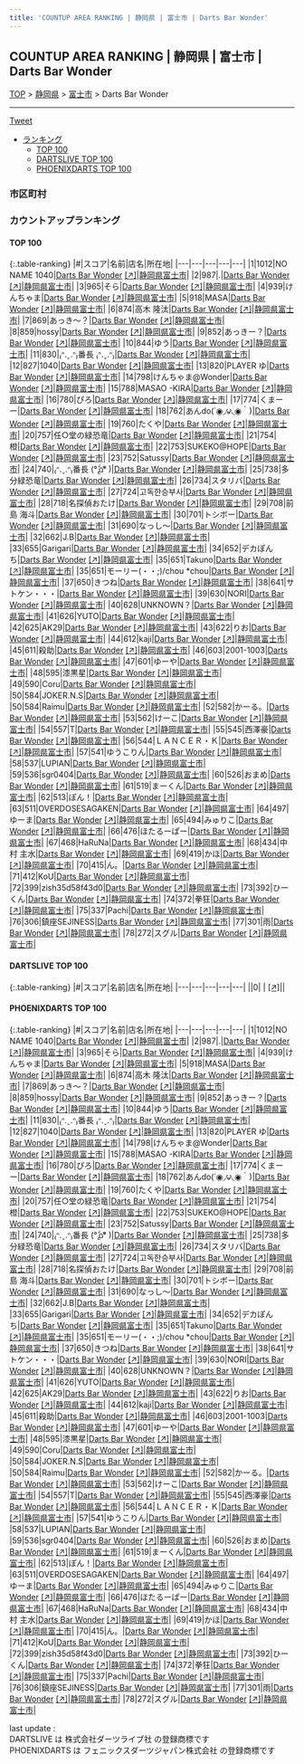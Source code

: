 ```yaml
---
title: 'COUNTUP AREA RANKING | 静岡県 | 富士市 | Darts Bar Wonder'
---
```

## COUNTUP AREA RANKING | 静岡県 | 富士市 | Darts Bar Wonder

[TOP](/darts/rank/) > [静岡県](/darts/rank/静岡県/) > [富士市](/darts/rank/静岡県/富士市/) > Darts Bar Wonder

___

<a href="https://twitter.com/share?ref_src=twsrc%5Etfw" data-text="COUNTUP AREA RANKING | 静岡県富士市Darts Bar Wonder" class="twitter-share-button" data-hashtags="DARTSLIVE,PHOENIXDARTS,darts,ダーツ" data-show-count="false">Tweet</a>

* [ランキング](#カウントアップランキング)
    * [TOP 100](#top-100)
    * [DARTSLIVE TOP 100](#dartslive-top-100)
    * [PHOENIXDARTS TOP 100](#phoenixdarts-top-100)

### 市区町村

<ul>

</ul>

### カウントアップランキング

#### TOP 100



{:.table-ranking}
|#|スコア|名前|店名|所在地|
|---|---|---|---|---|
|1|1012|<span class="rank-name-pd">NO NAME 1040</span>|<a href="/darts/rank/shops/43869.html">Darts Bar Wonder</a> <a href="https://vs.phoenixdarts.com/jp/shop/shopDetailInfo/s_43869?s_seq=43869">[↗]</a>|<a href="/darts/rank/静岡県/富士市">静岡県富士市</a>|
|2|987|<span class="rank-name-pd">.</span>|<a href="/darts/rank/shops/43869.html">Darts Bar Wonder</a> <a href="https://vs.phoenixdarts.com/jp/shop/shopDetailInfo/s_43869?s_seq=43869">[↗]</a>|<a href="/darts/rank/静岡県/富士市">静岡県富士市</a>|
|3|965|<span class="rank-name-pd">そら</span>|<a href="/darts/rank/shops/43869.html">Darts Bar Wonder</a> <a href="https://vs.phoenixdarts.com/jp/shop/shopDetailInfo/s_43869?s_seq=43869">[↗]</a>|<a href="/darts/rank/静岡県/富士市">静岡県富士市</a>|
|4|939|<span class="rank-name-pd">けんちゃま</span>|<a href="/darts/rank/shops/43869.html">Darts Bar Wonder</a> <a href="https://vs.phoenixdarts.com/jp/shop/shopDetailInfo/s_43869?s_seq=43869">[↗]</a>|<a href="/darts/rank/静岡県/富士市">静岡県富士市</a>|
|5|918|<span class="rank-name-pd">MASA</span>|<a href="/darts/rank/shops/43869.html">Darts Bar Wonder</a> <a href="https://vs.phoenixdarts.com/jp/shop/shopDetailInfo/s_43869?s_seq=43869">[↗]</a>|<a href="/darts/rank/静岡県/富士市">静岡県富士市</a>|
|6|874|<span class="rank-name-pd">高木 隆汰</span>|<a href="/darts/rank/shops/43869.html">Darts Bar Wonder</a> <a href="https://vs.phoenixdarts.com/jp/shop/shopDetailInfo/s_43869?s_seq=43869">[↗]</a>|<a href="/darts/rank/静岡県/富士市">静岡県富士市</a>|
|7|869|<span class="rank-name-pd">あっき〜？</span>|<a href="/darts/rank/shops/43869.html">Darts Bar Wonder</a> <a href="https://vs.phoenixdarts.com/jp/shop/shopDetailInfo/s_43869?s_seq=43869">[↗]</a>|<a href="/darts/rank/静岡県/富士市">静岡県富士市</a>|
|8|859|<span class="rank-name-pd">hossy</span>|<a href="/darts/rank/shops/43869.html">Darts Bar Wonder</a> <a href="https://vs.phoenixdarts.com/jp/shop/shopDetailInfo/s_43869?s_seq=43869">[↗]</a>|<a href="/darts/rank/静岡県/富士市">静岡県富士市</a>|
|9|852|<span class="rank-name-pd">あっきー？</span>|<a href="/darts/rank/shops/43869.html">Darts Bar Wonder</a> <a href="https://vs.phoenixdarts.com/jp/shop/shopDetailInfo/s_43869?s_seq=43869">[↗]</a>|<a href="/darts/rank/静岡県/富士市">静岡県富士市</a>|
|10|844|<span class="rank-name-pd">ゆう</span>|<a href="/darts/rank/shops/43869.html">Darts Bar Wonder</a> <a href="https://vs.phoenixdarts.com/jp/shop/shopDetailInfo/s_43869?s_seq=43869">[↗]</a>|<a href="/darts/rank/静岡県/富士市">静岡県富士市</a>|
|11|830|<span class="rank-name-pd">₍ᐢ.ˬ.ᐢ₎番長 ₍ᐢ.ˬ.ᐢ₎</span>|<a href="/darts/rank/shops/43869.html">Darts Bar Wonder</a> <a href="https://vs.phoenixdarts.com/jp/shop/shopDetailInfo/s_43869?s_seq=43869">[↗]</a>|<a href="/darts/rank/静岡県/富士市">静岡県富士市</a>|
|12|827|<span class="rank-name-pd">1040</span>|<a href="/darts/rank/shops/43869.html">Darts Bar Wonder</a> <a href="https://vs.phoenixdarts.com/jp/shop/shopDetailInfo/s_43869?s_seq=43869">[↗]</a>|<a href="/darts/rank/静岡県/富士市">静岡県富士市</a>|
|13|820|<span class="rank-name-pd">PLAYER ゆ</span>|<a href="/darts/rank/shops/43869.html">Darts Bar Wonder</a> <a href="https://vs.phoenixdarts.com/jp/shop/shopDetailInfo/s_43869?s_seq=43869">[↗]</a>|<a href="/darts/rank/静岡県/富士市">静岡県富士市</a>|
|14|798|<span class="rank-name-pd">けんちゃま@Wonder</span>|<a href="/darts/rank/shops/43869.html">Darts Bar Wonder</a> <a href="https://vs.phoenixdarts.com/jp/shop/shopDetailInfo/s_43869?s_seq=43869">[↗]</a>|<a href="/darts/rank/静岡県/富士市">静岡県富士市</a>|
|15|788|<span class="rank-name-pd">MASAO -KIRA</span>|<a href="/darts/rank/shops/43869.html">Darts Bar Wonder</a> <a href="https://vs.phoenixdarts.com/jp/shop/shopDetailInfo/s_43869?s_seq=43869">[↗]</a>|<a href="/darts/rank/静岡県/富士市">静岡県富士市</a>|
|16|780|<span class="rank-name-pd">ぴろ</span>|<a href="/darts/rank/shops/43869.html">Darts Bar Wonder</a> <a href="https://vs.phoenixdarts.com/jp/shop/shopDetailInfo/s_43869?s_seq=43869">[↗]</a>|<a href="/darts/rank/静岡県/富士市">静岡県富士市</a>|
|17|774|<span class="rank-name-pd">くまーー</span>|<a href="/darts/rank/shops/43869.html">Darts Bar Wonder</a> <a href="https://vs.phoenixdarts.com/jp/shop/shopDetailInfo/s_43869?s_seq=43869">[↗]</a>|<a href="/darts/rank/静岡県/富士市">静岡県富士市</a>|
|18|762|<span class="rank-name-pd">あんdo(΄◉◞౪◟◉｀)</span>|<a href="/darts/rank/shops/43869.html">Darts Bar Wonder</a> <a href="https://vs.phoenixdarts.com/jp/shop/shopDetailInfo/s_43869?s_seq=43869">[↗]</a>|<a href="/darts/rank/静岡県/富士市">静岡県富士市</a>|
|19|760|<span class="rank-name-pd">たくや</span>|<a href="/darts/rank/shops/43869.html">Darts Bar Wonder</a> <a href="https://vs.phoenixdarts.com/jp/shop/shopDetailInfo/s_43869?s_seq=43869">[↗]</a>|<a href="/darts/rank/静岡県/富士市">静岡県富士市</a>|
|20|757|<span class="rank-name-pd">任○堂の緑恐竜</span>|<a href="/darts/rank/shops/43869.html">Darts Bar Wonder</a> <a href="https://vs.phoenixdarts.com/jp/shop/shopDetailInfo/s_43869?s_seq=43869">[↗]</a>|<a href="/darts/rank/静岡県/富士市">静岡県富士市</a>|
|21|754|<span class="rank-name-pd">橙</span>|<a href="/darts/rank/shops/43869.html">Darts Bar Wonder</a> <a href="https://vs.phoenixdarts.com/jp/shop/shopDetailInfo/s_43869?s_seq=43869">[↗]</a>|<a href="/darts/rank/静岡県/富士市">静岡県富士市</a>|
|22|753|<span class="rank-name-pd">SUKEKO@HOPE</span>|<a href="/darts/rank/shops/43869.html">Darts Bar Wonder</a> <a href="https://vs.phoenixdarts.com/jp/shop/shopDetailInfo/s_43869?s_seq=43869">[↗]</a>|<a href="/darts/rank/静岡県/富士市">静岡県富士市</a>|
|23|752|<span class="rank-name-pd">Satussy</span>|<a href="/darts/rank/shops/43869.html">Darts Bar Wonder</a> <a href="https://vs.phoenixdarts.com/jp/shop/shopDetailInfo/s_43869?s_seq=43869">[↗]</a>|<a href="/darts/rank/静岡県/富士市">静岡県富士市</a>|
|24|740|<span class="rank-name-pd">₍ᐢ.ˬ.ᐢ₎番長 (°᷄൧°᷅  )</span>|<a href="/darts/rank/shops/43869.html">Darts Bar Wonder</a> <a href="https://vs.phoenixdarts.com/jp/shop/shopDetailInfo/s_43869?s_seq=43869">[↗]</a>|<a href="/darts/rank/静岡県/富士市">静岡県富士市</a>|
|25|738|<span class="rank-name-pd">多分緑恐竜</span>|<a href="/darts/rank/shops/43869.html">Darts Bar Wonder</a> <a href="https://vs.phoenixdarts.com/jp/shop/shopDetailInfo/s_43869?s_seq=43869">[↗]</a>|<a href="/darts/rank/静岡県/富士市">静岡県富士市</a>|
|26|734|<span class="rank-name-pd">スタリバ</span>|<a href="/darts/rank/shops/43869.html">Darts Bar Wonder</a> <a href="https://vs.phoenixdarts.com/jp/shop/shopDetailInfo/s_43869?s_seq=43869">[↗]</a>|<a href="/darts/rank/静岡県/富士市">静岡県富士市</a>|
|27|724|<span class="rank-name-pd">고독한승부사</span>|<a href="/darts/rank/shops/43869.html">Darts Bar Wonder</a> <a href="https://vs.phoenixdarts.com/jp/shop/shopDetailInfo/s_43869?s_seq=43869">[↗]</a>|<a href="/darts/rank/静岡県/富士市">静岡県富士市</a>|
|28|718|<span class="rank-name-pd">名探偵おたけ</span>|<a href="/darts/rank/shops/43869.html">Darts Bar Wonder</a> <a href="https://vs.phoenixdarts.com/jp/shop/shopDetailInfo/s_43869?s_seq=43869">[↗]</a>|<a href="/darts/rank/静岡県/富士市">静岡県富士市</a>|
|29|708|<span class="rank-name-pd"><span class="pro-icon-pd"></span>前島 海斗</span>|<a href="/darts/rank/shops/43869.html">Darts Bar Wonder</a> <a href="https://vs.phoenixdarts.com/jp/shop/shopDetailInfo/s_43869?s_seq=43869">[↗]</a>|<a href="/darts/rank/静岡県/富士市">静岡県富士市</a>|
|30|701|<span class="rank-name-pd">トシボー</span>|<a href="/darts/rank/shops/43869.html">Darts Bar Wonder</a> <a href="https://vs.phoenixdarts.com/jp/shop/shopDetailInfo/s_43869?s_seq=43869">[↗]</a>|<a href="/darts/rank/静岡県/富士市">静岡県富士市</a>|
|31|690|<span class="rank-name-pd">なっし～</span>|<a href="/darts/rank/shops/43869.html">Darts Bar Wonder</a> <a href="https://vs.phoenixdarts.com/jp/shop/shopDetailInfo/s_43869?s_seq=43869">[↗]</a>|<a href="/darts/rank/静岡県/富士市">静岡県富士市</a>|
|32|662|<span class="rank-name-pd">J.B</span>|<a href="/darts/rank/shops/43869.html">Darts Bar Wonder</a> <a href="https://vs.phoenixdarts.com/jp/shop/shopDetailInfo/s_43869?s_seq=43869">[↗]</a>|<a href="/darts/rank/静岡県/富士市">静岡県富士市</a>|
|33|655|<span class="rank-name-pd">Garigari</span>|<a href="/darts/rank/shops/43869.html">Darts Bar Wonder</a> <a href="https://vs.phoenixdarts.com/jp/shop/shopDetailInfo/s_43869?s_seq=43869">[↗]</a>|<a href="/darts/rank/静岡県/富士市">静岡県富士市</a>|
|34|652|<span class="rank-name-pd">デカぽんち</span>|<a href="/darts/rank/shops/43869.html">Darts Bar Wonder</a> <a href="https://vs.phoenixdarts.com/jp/shop/shopDetailInfo/s_43869?s_seq=43869">[↗]</a>|<a href="/darts/rank/静岡県/富士市">静岡県富士市</a>|
|35|651|<span class="rank-name-pd">Takuno</span>|<a href="/darts/rank/shops/43869.html">Darts Bar Wonder</a> <a href="https://vs.phoenixdarts.com/jp/shop/shopDetailInfo/s_43869?s_seq=43869">[↗]</a>|<a href="/darts/rank/静岡県/富士市">静岡県富士市</a>|
|35|651|<span class="rank-name-pd">モーリー(・・;)/chou *chou</span>|<a href="/darts/rank/shops/43869.html">Darts Bar Wonder</a> <a href="https://vs.phoenixdarts.com/jp/shop/shopDetailInfo/s_43869?s_seq=43869">[↗]</a>|<a href="/darts/rank/静岡県/富士市">静岡県富士市</a>|
|37|650|<span class="rank-name-pd">きつね</span>|<a href="/darts/rank/shops/43869.html">Darts Bar Wonder</a> <a href="https://vs.phoenixdarts.com/jp/shop/shopDetailInfo/s_43869?s_seq=43869">[↗]</a>|<a href="/darts/rank/静岡県/富士市">静岡県富士市</a>|
|38|641|<span class="rank-name-pd">サトケン・・・</span>|<a href="/darts/rank/shops/43869.html">Darts Bar Wonder</a> <a href="https://vs.phoenixdarts.com/jp/shop/shopDetailInfo/s_43869?s_seq=43869">[↗]</a>|<a href="/darts/rank/静岡県/富士市">静岡県富士市</a>|
|39|630|<span class="rank-name-pd">NORI</span>|<a href="/darts/rank/shops/43869.html">Darts Bar Wonder</a> <a href="https://vs.phoenixdarts.com/jp/shop/shopDetailInfo/s_43869?s_seq=43869">[↗]</a>|<a href="/darts/rank/静岡県/富士市">静岡県富士市</a>|
|40|628|<span class="rank-name-pd">UNKNOWN？</span>|<a href="/darts/rank/shops/43869.html">Darts Bar Wonder</a> <a href="https://vs.phoenixdarts.com/jp/shop/shopDetailInfo/s_43869?s_seq=43869">[↗]</a>|<a href="/darts/rank/静岡県/富士市">静岡県富士市</a>|
|41|626|<span class="rank-name-pd">YUTO</span>|<a href="/darts/rank/shops/43869.html">Darts Bar Wonder</a> <a href="https://vs.phoenixdarts.com/jp/shop/shopDetailInfo/s_43869?s_seq=43869">[↗]</a>|<a href="/darts/rank/静岡県/富士市">静岡県富士市</a>|
|42|625|<span class="rank-name-pd">AK29</span>|<a href="/darts/rank/shops/43869.html">Darts Bar Wonder</a> <a href="https://vs.phoenixdarts.com/jp/shop/shopDetailInfo/s_43869?s_seq=43869">[↗]</a>|<a href="/darts/rank/静岡県/富士市">静岡県富士市</a>|
|43|622|<span class="rank-name-pd">りお</span>|<a href="/darts/rank/shops/43869.html">Darts Bar Wonder</a> <a href="https://vs.phoenixdarts.com/jp/shop/shopDetailInfo/s_43869?s_seq=43869">[↗]</a>|<a href="/darts/rank/静岡県/富士市">静岡県富士市</a>|
|44|612|<span class="rank-name-pd">kaji</span>|<a href="/darts/rank/shops/43869.html">Darts Bar Wonder</a> <a href="https://vs.phoenixdarts.com/jp/shop/shopDetailInfo/s_43869?s_seq=43869">[↗]</a>|<a href="/darts/rank/静岡県/富士市">静岡県富士市</a>|
|45|611|<span class="rank-name-pd">殺助</span>|<a href="/darts/rank/shops/43869.html">Darts Bar Wonder</a> <a href="https://vs.phoenixdarts.com/jp/shop/shopDetailInfo/s_43869?s_seq=43869">[↗]</a>|<a href="/darts/rank/静岡県/富士市">静岡県富士市</a>|
|46|603|<span class="rank-name-pd">2001-1003</span>|<a href="/darts/rank/shops/43869.html">Darts Bar Wonder</a> <a href="https://vs.phoenixdarts.com/jp/shop/shopDetailInfo/s_43869?s_seq=43869">[↗]</a>|<a href="/darts/rank/静岡県/富士市">静岡県富士市</a>|
|47|601|<span class="rank-name-pd">ゆーや</span>|<a href="/darts/rank/shops/43869.html">Darts Bar Wonder</a> <a href="https://vs.phoenixdarts.com/jp/shop/shopDetailInfo/s_43869?s_seq=43869">[↗]</a>|<a href="/darts/rank/静岡県/富士市">静岡県富士市</a>|
|48|595|<span class="rank-name-pd">漆黒星</span>|<a href="/darts/rank/shops/43869.html">Darts Bar Wonder</a> <a href="https://vs.phoenixdarts.com/jp/shop/shopDetailInfo/s_43869?s_seq=43869">[↗]</a>|<a href="/darts/rank/静岡県/富士市">静岡県富士市</a>|
|49|590|<span class="rank-name-pd">Coru</span>|<a href="/darts/rank/shops/43869.html">Darts Bar Wonder</a> <a href="https://vs.phoenixdarts.com/jp/shop/shopDetailInfo/s_43869?s_seq=43869">[↗]</a>|<a href="/darts/rank/静岡県/富士市">静岡県富士市</a>|
|50|584|<span class="rank-name-pd">JOKER.N.S</span>|<a href="/darts/rank/shops/43869.html">Darts Bar Wonder</a> <a href="https://vs.phoenixdarts.com/jp/shop/shopDetailInfo/s_43869?s_seq=43869">[↗]</a>|<a href="/darts/rank/静岡県/富士市">静岡県富士市</a>|
|50|584|<span class="rank-name-pd">Raimu</span>|<a href="/darts/rank/shops/43869.html">Darts Bar Wonder</a> <a href="https://vs.phoenixdarts.com/jp/shop/shopDetailInfo/s_43869?s_seq=43869">[↗]</a>|<a href="/darts/rank/静岡県/富士市">静岡県富士市</a>|
|52|582|<span class="rank-name-pd">かーる。</span>|<a href="/darts/rank/shops/43869.html">Darts Bar Wonder</a> <a href="https://vs.phoenixdarts.com/jp/shop/shopDetailInfo/s_43869?s_seq=43869">[↗]</a>|<a href="/darts/rank/静岡県/富士市">静岡県富士市</a>|
|53|562|<span class="rank-name-pd">けーこ</span>|<a href="/darts/rank/shops/43869.html">Darts Bar Wonder</a> <a href="https://vs.phoenixdarts.com/jp/shop/shopDetailInfo/s_43869?s_seq=43869">[↗]</a>|<a href="/darts/rank/静岡県/富士市">静岡県富士市</a>|
|54|557|<span class="rank-name-pd">T</span>|<a href="/darts/rank/shops/43869.html">Darts Bar Wonder</a> <a href="https://vs.phoenixdarts.com/jp/shop/shopDetailInfo/s_43869?s_seq=43869">[↗]</a>|<a href="/darts/rank/静岡県/富士市">静岡県富士市</a>|
|55|545|<span class="rank-name-pd">西澤豪</span>|<a href="/darts/rank/shops/43869.html">Darts Bar Wonder</a> <a href="https://vs.phoenixdarts.com/jp/shop/shopDetailInfo/s_43869?s_seq=43869">[↗]</a>|<a href="/darts/rank/静岡県/富士市">静岡県富士市</a>|
|56|544|<span class="rank-name-pd">ＬＡＮＣＥＲ・Ｋ</span>|<a href="/darts/rank/shops/43869.html">Darts Bar Wonder</a> <a href="https://vs.phoenixdarts.com/jp/shop/shopDetailInfo/s_43869?s_seq=43869">[↗]</a>|<a href="/darts/rank/静岡県/富士市">静岡県富士市</a>|
|57|541|<span class="rank-name-pd">ゆうこりん</span>|<a href="/darts/rank/shops/43869.html">Darts Bar Wonder</a> <a href="https://vs.phoenixdarts.com/jp/shop/shopDetailInfo/s_43869?s_seq=43869">[↗]</a>|<a href="/darts/rank/静岡県/富士市">静岡県富士市</a>|
|58|537|<span class="rank-name-pd">LUPIAN</span>|<a href="/darts/rank/shops/43869.html">Darts Bar Wonder</a> <a href="https://vs.phoenixdarts.com/jp/shop/shopDetailInfo/s_43869?s_seq=43869">[↗]</a>|<a href="/darts/rank/静岡県/富士市">静岡県富士市</a>|
|59|536|<span class="rank-name-pd">sgr0404</span>|<a href="/darts/rank/shops/43869.html">Darts Bar Wonder</a> <a href="https://vs.phoenixdarts.com/jp/shop/shopDetailInfo/s_43869?s_seq=43869">[↗]</a>|<a href="/darts/rank/静岡県/富士市">静岡県富士市</a>|
|60|526|<span class="rank-name-pd">おまめ</span>|<a href="/darts/rank/shops/43869.html">Darts Bar Wonder</a> <a href="https://vs.phoenixdarts.com/jp/shop/shopDetailInfo/s_43869?s_seq=43869">[↗]</a>|<a href="/darts/rank/静岡県/富士市">静岡県富士市</a>|
|61|519|<span class="rank-name-pd">まーくん</span>|<a href="/darts/rank/shops/43869.html">Darts Bar Wonder</a> <a href="https://vs.phoenixdarts.com/jp/shop/shopDetailInfo/s_43869?s_seq=43869">[↗]</a>|<a href="/darts/rank/静岡県/富士市">静岡県富士市</a>|
|62|513|<span class="rank-name-pd">ぽん！</span>|<a href="/darts/rank/shops/43869.html">Darts Bar Wonder</a> <a href="https://vs.phoenixdarts.com/jp/shop/shopDetailInfo/s_43869?s_seq=43869">[↗]</a>|<a href="/darts/rank/静岡県/富士市">静岡県富士市</a>|
|63|511|<span class="rank-name-pd">OVERDOSESAGAKEN</span>|<a href="/darts/rank/shops/43869.html">Darts Bar Wonder</a> <a href="https://vs.phoenixdarts.com/jp/shop/shopDetailInfo/s_43869?s_seq=43869">[↗]</a>|<a href="/darts/rank/静岡県/富士市">静岡県富士市</a>|
|64|497|<span class="rank-name-pd">ゆーま</span>|<a href="/darts/rank/shops/43869.html">Darts Bar Wonder</a> <a href="https://vs.phoenixdarts.com/jp/shop/shopDetailInfo/s_43869?s_seq=43869">[↗]</a>|<a href="/darts/rank/静岡県/富士市">静岡県富士市</a>|
|65|494|<span class="rank-name-pd">みゅりこ</span>|<a href="/darts/rank/shops/43869.html">Darts Bar Wonder</a> <a href="https://vs.phoenixdarts.com/jp/shop/shopDetailInfo/s_43869?s_seq=43869">[↗]</a>|<a href="/darts/rank/静岡県/富士市">静岡県富士市</a>|
|66|476|<span class="rank-name-pd">ほたるーぱー</span>|<a href="/darts/rank/shops/43869.html">Darts Bar Wonder</a> <a href="https://vs.phoenixdarts.com/jp/shop/shopDetailInfo/s_43869?s_seq=43869">[↗]</a>|<a href="/darts/rank/静岡県/富士市">静岡県富士市</a>|
|67|468|<span class="rank-name-pd">HaRuNa</span>|<a href="/darts/rank/shops/43869.html">Darts Bar Wonder</a> <a href="https://vs.phoenixdarts.com/jp/shop/shopDetailInfo/s_43869?s_seq=43869">[↗]</a>|<a href="/darts/rank/静岡県/富士市">静岡県富士市</a>|
|68|434|<span class="rank-name-pd">中村 主水</span>|<a href="/darts/rank/shops/43869.html">Darts Bar Wonder</a> <a href="https://vs.phoenixdarts.com/jp/shop/shopDetailInfo/s_43869?s_seq=43869">[↗]</a>|<a href="/darts/rank/静岡県/富士市">静岡県富士市</a>|
|69|419|<span class="rank-name-pd">かほ</span>|<a href="/darts/rank/shops/43869.html">Darts Bar Wonder</a> <a href="https://vs.phoenixdarts.com/jp/shop/shopDetailInfo/s_43869?s_seq=43869">[↗]</a>|<a href="/darts/rank/静岡県/富士市">静岡県富士市</a>|
|70|415|<span class="rank-name-pd">ん。</span>|<a href="/darts/rank/shops/43869.html">Darts Bar Wonder</a> <a href="https://vs.phoenixdarts.com/jp/shop/shopDetailInfo/s_43869?s_seq=43869">[↗]</a>|<a href="/darts/rank/静岡県/富士市">静岡県富士市</a>|
|71|412|<span class="rank-name-pd">KoU</span>|<a href="/darts/rank/shops/43869.html">Darts Bar Wonder</a> <a href="https://vs.phoenixdarts.com/jp/shop/shopDetailInfo/s_43869?s_seq=43869">[↗]</a>|<a href="/darts/rank/静岡県/富士市">静岡県富士市</a>|
|72|399|<span class="rank-name-pd">zish35d58f43d0</span>|<a href="/darts/rank/shops/43869.html">Darts Bar Wonder</a> <a href="https://vs.phoenixdarts.com/jp/shop/shopDetailInfo/s_43869?s_seq=43869">[↗]</a>|<a href="/darts/rank/静岡県/富士市">静岡県富士市</a>|
|73|392|<span class="rank-name-pd">ひーくん</span>|<a href="/darts/rank/shops/43869.html">Darts Bar Wonder</a> <a href="https://vs.phoenixdarts.com/jp/shop/shopDetailInfo/s_43869?s_seq=43869">[↗]</a>|<a href="/darts/rank/静岡県/富士市">静岡県富士市</a>|
|74|372|<span class="rank-name-pd">拳狂</span>|<a href="/darts/rank/shops/43869.html">Darts Bar Wonder</a> <a href="https://vs.phoenixdarts.com/jp/shop/shopDetailInfo/s_43869?s_seq=43869">[↗]</a>|<a href="/darts/rank/静岡県/富士市">静岡県富士市</a>|
|75|337|<span class="rank-name-pd">Pachi</span>|<a href="/darts/rank/shops/43869.html">Darts Bar Wonder</a> <a href="https://vs.phoenixdarts.com/jp/shop/shopDetailInfo/s_43869?s_seq=43869">[↗]</a>|<a href="/darts/rank/静岡県/富士市">静岡県富士市</a>|
|76|306|<span class="rank-name-pd">鎮座SEJINESS</span>|<a href="/darts/rank/shops/43869.html">Darts Bar Wonder</a> <a href="https://vs.phoenixdarts.com/jp/shop/shopDetailInfo/s_43869?s_seq=43869">[↗]</a>|<a href="/darts/rank/静岡県/富士市">静岡県富士市</a>|
|77|301|<span class="rank-name-pd">雨</span>|<a href="/darts/rank/shops/43869.html">Darts Bar Wonder</a> <a href="https://vs.phoenixdarts.com/jp/shop/shopDetailInfo/s_43869?s_seq=43869">[↗]</a>|<a href="/darts/rank/静岡県/富士市">静岡県富士市</a>|
|78|272|<span class="rank-name-pd">スグル</span>|<a href="/darts/rank/shops/43869.html">Darts Bar Wonder</a> <a href="https://vs.phoenixdarts.com/jp/shop/shopDetailInfo/s_43869?s_seq=43869">[↗]</a>|<a href="/darts/rank/静岡県/富士市">静岡県富士市</a>|


#### DARTSLIVE TOP 100



{:.table-ranking}
|#|スコア|名前|店名|所在地|
|---|---|---|---|---|
||0|<span class="rank-name-dl"> </span>|<a href="/darts/rank/shops/.html"></a> <a href="">[↗]</a>|<a href="/darts/rank//"></a>|


#### PHOENIXDARTS TOP 100



{:.table-ranking}
|#|スコア|名前|店名|所在地|
|---|---|---|---|---|
|1|1012|<span class="rank-name-pd">NO NAME 1040</span>|<a href="/darts/rank/shops/43869.html">Darts Bar Wonder</a> <a href="https://vs.phoenixdarts.com/jp/shop/shopDetailInfo/s_43869?s_seq=43869">[↗]</a>|<a href="/darts/rank/静岡県/富士市">静岡県富士市</a>|
|2|987|<span class="rank-name-pd">.</span>|<a href="/darts/rank/shops/43869.html">Darts Bar Wonder</a> <a href="https://vs.phoenixdarts.com/jp/shop/shopDetailInfo/s_43869?s_seq=43869">[↗]</a>|<a href="/darts/rank/静岡県/富士市">静岡県富士市</a>|
|3|965|<span class="rank-name-pd">そら</span>|<a href="/darts/rank/shops/43869.html">Darts Bar Wonder</a> <a href="https://vs.phoenixdarts.com/jp/shop/shopDetailInfo/s_43869?s_seq=43869">[↗]</a>|<a href="/darts/rank/静岡県/富士市">静岡県富士市</a>|
|4|939|<span class="rank-name-pd">けんちゃま</span>|<a href="/darts/rank/shops/43869.html">Darts Bar Wonder</a> <a href="https://vs.phoenixdarts.com/jp/shop/shopDetailInfo/s_43869?s_seq=43869">[↗]</a>|<a href="/darts/rank/静岡県/富士市">静岡県富士市</a>|
|5|918|<span class="rank-name-pd">MASA</span>|<a href="/darts/rank/shops/43869.html">Darts Bar Wonder</a> <a href="https://vs.phoenixdarts.com/jp/shop/shopDetailInfo/s_43869?s_seq=43869">[↗]</a>|<a href="/darts/rank/静岡県/富士市">静岡県富士市</a>|
|6|874|<span class="rank-name-pd">高木 隆汰</span>|<a href="/darts/rank/shops/43869.html">Darts Bar Wonder</a> <a href="https://vs.phoenixdarts.com/jp/shop/shopDetailInfo/s_43869?s_seq=43869">[↗]</a>|<a href="/darts/rank/静岡県/富士市">静岡県富士市</a>|
|7|869|<span class="rank-name-pd">あっき〜？</span>|<a href="/darts/rank/shops/43869.html">Darts Bar Wonder</a> <a href="https://vs.phoenixdarts.com/jp/shop/shopDetailInfo/s_43869?s_seq=43869">[↗]</a>|<a href="/darts/rank/静岡県/富士市">静岡県富士市</a>|
|8|859|<span class="rank-name-pd">hossy</span>|<a href="/darts/rank/shops/43869.html">Darts Bar Wonder</a> <a href="https://vs.phoenixdarts.com/jp/shop/shopDetailInfo/s_43869?s_seq=43869">[↗]</a>|<a href="/darts/rank/静岡県/富士市">静岡県富士市</a>|
|9|852|<span class="rank-name-pd">あっきー？</span>|<a href="/darts/rank/shops/43869.html">Darts Bar Wonder</a> <a href="https://vs.phoenixdarts.com/jp/shop/shopDetailInfo/s_43869?s_seq=43869">[↗]</a>|<a href="/darts/rank/静岡県/富士市">静岡県富士市</a>|
|10|844|<span class="rank-name-pd">ゆう</span>|<a href="/darts/rank/shops/43869.html">Darts Bar Wonder</a> <a href="https://vs.phoenixdarts.com/jp/shop/shopDetailInfo/s_43869?s_seq=43869">[↗]</a>|<a href="/darts/rank/静岡県/富士市">静岡県富士市</a>|
|11|830|<span class="rank-name-pd">₍ᐢ.ˬ.ᐢ₎番長 ₍ᐢ.ˬ.ᐢ₎</span>|<a href="/darts/rank/shops/43869.html">Darts Bar Wonder</a> <a href="https://vs.phoenixdarts.com/jp/shop/shopDetailInfo/s_43869?s_seq=43869">[↗]</a>|<a href="/darts/rank/静岡県/富士市">静岡県富士市</a>|
|12|827|<span class="rank-name-pd">1040</span>|<a href="/darts/rank/shops/43869.html">Darts Bar Wonder</a> <a href="https://vs.phoenixdarts.com/jp/shop/shopDetailInfo/s_43869?s_seq=43869">[↗]</a>|<a href="/darts/rank/静岡県/富士市">静岡県富士市</a>|
|13|820|<span class="rank-name-pd">PLAYER ゆ</span>|<a href="/darts/rank/shops/43869.html">Darts Bar Wonder</a> <a href="https://vs.phoenixdarts.com/jp/shop/shopDetailInfo/s_43869?s_seq=43869">[↗]</a>|<a href="/darts/rank/静岡県/富士市">静岡県富士市</a>|
|14|798|<span class="rank-name-pd">けんちゃま@Wonder</span>|<a href="/darts/rank/shops/43869.html">Darts Bar Wonder</a> <a href="https://vs.phoenixdarts.com/jp/shop/shopDetailInfo/s_43869?s_seq=43869">[↗]</a>|<a href="/darts/rank/静岡県/富士市">静岡県富士市</a>|
|15|788|<span class="rank-name-pd">MASAO -KIRA</span>|<a href="/darts/rank/shops/43869.html">Darts Bar Wonder</a> <a href="https://vs.phoenixdarts.com/jp/shop/shopDetailInfo/s_43869?s_seq=43869">[↗]</a>|<a href="/darts/rank/静岡県/富士市">静岡県富士市</a>|
|16|780|<span class="rank-name-pd">ぴろ</span>|<a href="/darts/rank/shops/43869.html">Darts Bar Wonder</a> <a href="https://vs.phoenixdarts.com/jp/shop/shopDetailInfo/s_43869?s_seq=43869">[↗]</a>|<a href="/darts/rank/静岡県/富士市">静岡県富士市</a>|
|17|774|<span class="rank-name-pd">くまーー</span>|<a href="/darts/rank/shops/43869.html">Darts Bar Wonder</a> <a href="https://vs.phoenixdarts.com/jp/shop/shopDetailInfo/s_43869?s_seq=43869">[↗]</a>|<a href="/darts/rank/静岡県/富士市">静岡県富士市</a>|
|18|762|<span class="rank-name-pd">あんdo(΄◉◞౪◟◉｀)</span>|<a href="/darts/rank/shops/43869.html">Darts Bar Wonder</a> <a href="https://vs.phoenixdarts.com/jp/shop/shopDetailInfo/s_43869?s_seq=43869">[↗]</a>|<a href="/darts/rank/静岡県/富士市">静岡県富士市</a>|
|19|760|<span class="rank-name-pd">たくや</span>|<a href="/darts/rank/shops/43869.html">Darts Bar Wonder</a> <a href="https://vs.phoenixdarts.com/jp/shop/shopDetailInfo/s_43869?s_seq=43869">[↗]</a>|<a href="/darts/rank/静岡県/富士市">静岡県富士市</a>|
|20|757|<span class="rank-name-pd">任○堂の緑恐竜</span>|<a href="/darts/rank/shops/43869.html">Darts Bar Wonder</a> <a href="https://vs.phoenixdarts.com/jp/shop/shopDetailInfo/s_43869?s_seq=43869">[↗]</a>|<a href="/darts/rank/静岡県/富士市">静岡県富士市</a>|
|21|754|<span class="rank-name-pd">橙</span>|<a href="/darts/rank/shops/43869.html">Darts Bar Wonder</a> <a href="https://vs.phoenixdarts.com/jp/shop/shopDetailInfo/s_43869?s_seq=43869">[↗]</a>|<a href="/darts/rank/静岡県/富士市">静岡県富士市</a>|
|22|753|<span class="rank-name-pd">SUKEKO@HOPE</span>|<a href="/darts/rank/shops/43869.html">Darts Bar Wonder</a> <a href="https://vs.phoenixdarts.com/jp/shop/shopDetailInfo/s_43869?s_seq=43869">[↗]</a>|<a href="/darts/rank/静岡県/富士市">静岡県富士市</a>|
|23|752|<span class="rank-name-pd">Satussy</span>|<a href="/darts/rank/shops/43869.html">Darts Bar Wonder</a> <a href="https://vs.phoenixdarts.com/jp/shop/shopDetailInfo/s_43869?s_seq=43869">[↗]</a>|<a href="/darts/rank/静岡県/富士市">静岡県富士市</a>|
|24|740|<span class="rank-name-pd">₍ᐢ.ˬ.ᐢ₎番長 (°᷄൧°᷅  )</span>|<a href="/darts/rank/shops/43869.html">Darts Bar Wonder</a> <a href="https://vs.phoenixdarts.com/jp/shop/shopDetailInfo/s_43869?s_seq=43869">[↗]</a>|<a href="/darts/rank/静岡県/富士市">静岡県富士市</a>|
|25|738|<span class="rank-name-pd">多分緑恐竜</span>|<a href="/darts/rank/shops/43869.html">Darts Bar Wonder</a> <a href="https://vs.phoenixdarts.com/jp/shop/shopDetailInfo/s_43869?s_seq=43869">[↗]</a>|<a href="/darts/rank/静岡県/富士市">静岡県富士市</a>|
|26|734|<span class="rank-name-pd">スタリバ</span>|<a href="/darts/rank/shops/43869.html">Darts Bar Wonder</a> <a href="https://vs.phoenixdarts.com/jp/shop/shopDetailInfo/s_43869?s_seq=43869">[↗]</a>|<a href="/darts/rank/静岡県/富士市">静岡県富士市</a>|
|27|724|<span class="rank-name-pd">고독한승부사</span>|<a href="/darts/rank/shops/43869.html">Darts Bar Wonder</a> <a href="https://vs.phoenixdarts.com/jp/shop/shopDetailInfo/s_43869?s_seq=43869">[↗]</a>|<a href="/darts/rank/静岡県/富士市">静岡県富士市</a>|
|28|718|<span class="rank-name-pd">名探偵おたけ</span>|<a href="/darts/rank/shops/43869.html">Darts Bar Wonder</a> <a href="https://vs.phoenixdarts.com/jp/shop/shopDetailInfo/s_43869?s_seq=43869">[↗]</a>|<a href="/darts/rank/静岡県/富士市">静岡県富士市</a>|
|29|708|<span class="rank-name-pd"><span class="pro-icon-pd"></span>前島 海斗</span>|<a href="/darts/rank/shops/43869.html">Darts Bar Wonder</a> <a href="https://vs.phoenixdarts.com/jp/shop/shopDetailInfo/s_43869?s_seq=43869">[↗]</a>|<a href="/darts/rank/静岡県/富士市">静岡県富士市</a>|
|30|701|<span class="rank-name-pd">トシボー</span>|<a href="/darts/rank/shops/43869.html">Darts Bar Wonder</a> <a href="https://vs.phoenixdarts.com/jp/shop/shopDetailInfo/s_43869?s_seq=43869">[↗]</a>|<a href="/darts/rank/静岡県/富士市">静岡県富士市</a>|
|31|690|<span class="rank-name-pd">なっし～</span>|<a href="/darts/rank/shops/43869.html">Darts Bar Wonder</a> <a href="https://vs.phoenixdarts.com/jp/shop/shopDetailInfo/s_43869?s_seq=43869">[↗]</a>|<a href="/darts/rank/静岡県/富士市">静岡県富士市</a>|
|32|662|<span class="rank-name-pd">J.B</span>|<a href="/darts/rank/shops/43869.html">Darts Bar Wonder</a> <a href="https://vs.phoenixdarts.com/jp/shop/shopDetailInfo/s_43869?s_seq=43869">[↗]</a>|<a href="/darts/rank/静岡県/富士市">静岡県富士市</a>|
|33|655|<span class="rank-name-pd">Garigari</span>|<a href="/darts/rank/shops/43869.html">Darts Bar Wonder</a> <a href="https://vs.phoenixdarts.com/jp/shop/shopDetailInfo/s_43869?s_seq=43869">[↗]</a>|<a href="/darts/rank/静岡県/富士市">静岡県富士市</a>|
|34|652|<span class="rank-name-pd">デカぽんち</span>|<a href="/darts/rank/shops/43869.html">Darts Bar Wonder</a> <a href="https://vs.phoenixdarts.com/jp/shop/shopDetailInfo/s_43869?s_seq=43869">[↗]</a>|<a href="/darts/rank/静岡県/富士市">静岡県富士市</a>|
|35|651|<span class="rank-name-pd">Takuno</span>|<a href="/darts/rank/shops/43869.html">Darts Bar Wonder</a> <a href="https://vs.phoenixdarts.com/jp/shop/shopDetailInfo/s_43869?s_seq=43869">[↗]</a>|<a href="/darts/rank/静岡県/富士市">静岡県富士市</a>|
|35|651|<span class="rank-name-pd">モーリー(・・;)/chou *chou</span>|<a href="/darts/rank/shops/43869.html">Darts Bar Wonder</a> <a href="https://vs.phoenixdarts.com/jp/shop/shopDetailInfo/s_43869?s_seq=43869">[↗]</a>|<a href="/darts/rank/静岡県/富士市">静岡県富士市</a>|
|37|650|<span class="rank-name-pd">きつね</span>|<a href="/darts/rank/shops/43869.html">Darts Bar Wonder</a> <a href="https://vs.phoenixdarts.com/jp/shop/shopDetailInfo/s_43869?s_seq=43869">[↗]</a>|<a href="/darts/rank/静岡県/富士市">静岡県富士市</a>|
|38|641|<span class="rank-name-pd">サトケン・・・</span>|<a href="/darts/rank/shops/43869.html">Darts Bar Wonder</a> <a href="https://vs.phoenixdarts.com/jp/shop/shopDetailInfo/s_43869?s_seq=43869">[↗]</a>|<a href="/darts/rank/静岡県/富士市">静岡県富士市</a>|
|39|630|<span class="rank-name-pd">NORI</span>|<a href="/darts/rank/shops/43869.html">Darts Bar Wonder</a> <a href="https://vs.phoenixdarts.com/jp/shop/shopDetailInfo/s_43869?s_seq=43869">[↗]</a>|<a href="/darts/rank/静岡県/富士市">静岡県富士市</a>|
|40|628|<span class="rank-name-pd">UNKNOWN？</span>|<a href="/darts/rank/shops/43869.html">Darts Bar Wonder</a> <a href="https://vs.phoenixdarts.com/jp/shop/shopDetailInfo/s_43869?s_seq=43869">[↗]</a>|<a href="/darts/rank/静岡県/富士市">静岡県富士市</a>|
|41|626|<span class="rank-name-pd">YUTO</span>|<a href="/darts/rank/shops/43869.html">Darts Bar Wonder</a> <a href="https://vs.phoenixdarts.com/jp/shop/shopDetailInfo/s_43869?s_seq=43869">[↗]</a>|<a href="/darts/rank/静岡県/富士市">静岡県富士市</a>|
|42|625|<span class="rank-name-pd">AK29</span>|<a href="/darts/rank/shops/43869.html">Darts Bar Wonder</a> <a href="https://vs.phoenixdarts.com/jp/shop/shopDetailInfo/s_43869?s_seq=43869">[↗]</a>|<a href="/darts/rank/静岡県/富士市">静岡県富士市</a>|
|43|622|<span class="rank-name-pd">りお</span>|<a href="/darts/rank/shops/43869.html">Darts Bar Wonder</a> <a href="https://vs.phoenixdarts.com/jp/shop/shopDetailInfo/s_43869?s_seq=43869">[↗]</a>|<a href="/darts/rank/静岡県/富士市">静岡県富士市</a>|
|44|612|<span class="rank-name-pd">kaji</span>|<a href="/darts/rank/shops/43869.html">Darts Bar Wonder</a> <a href="https://vs.phoenixdarts.com/jp/shop/shopDetailInfo/s_43869?s_seq=43869">[↗]</a>|<a href="/darts/rank/静岡県/富士市">静岡県富士市</a>|
|45|611|<span class="rank-name-pd">殺助</span>|<a href="/darts/rank/shops/43869.html">Darts Bar Wonder</a> <a href="https://vs.phoenixdarts.com/jp/shop/shopDetailInfo/s_43869?s_seq=43869">[↗]</a>|<a href="/darts/rank/静岡県/富士市">静岡県富士市</a>|
|46|603|<span class="rank-name-pd">2001-1003</span>|<a href="/darts/rank/shops/43869.html">Darts Bar Wonder</a> <a href="https://vs.phoenixdarts.com/jp/shop/shopDetailInfo/s_43869?s_seq=43869">[↗]</a>|<a href="/darts/rank/静岡県/富士市">静岡県富士市</a>|
|47|601|<span class="rank-name-pd">ゆーや</span>|<a href="/darts/rank/shops/43869.html">Darts Bar Wonder</a> <a href="https://vs.phoenixdarts.com/jp/shop/shopDetailInfo/s_43869?s_seq=43869">[↗]</a>|<a href="/darts/rank/静岡県/富士市">静岡県富士市</a>|
|48|595|<span class="rank-name-pd">漆黒星</span>|<a href="/darts/rank/shops/43869.html">Darts Bar Wonder</a> <a href="https://vs.phoenixdarts.com/jp/shop/shopDetailInfo/s_43869?s_seq=43869">[↗]</a>|<a href="/darts/rank/静岡県/富士市">静岡県富士市</a>|
|49|590|<span class="rank-name-pd">Coru</span>|<a href="/darts/rank/shops/43869.html">Darts Bar Wonder</a> <a href="https://vs.phoenixdarts.com/jp/shop/shopDetailInfo/s_43869?s_seq=43869">[↗]</a>|<a href="/darts/rank/静岡県/富士市">静岡県富士市</a>|
|50|584|<span class="rank-name-pd">JOKER.N.S</span>|<a href="/darts/rank/shops/43869.html">Darts Bar Wonder</a> <a href="https://vs.phoenixdarts.com/jp/shop/shopDetailInfo/s_43869?s_seq=43869">[↗]</a>|<a href="/darts/rank/静岡県/富士市">静岡県富士市</a>|
|50|584|<span class="rank-name-pd">Raimu</span>|<a href="/darts/rank/shops/43869.html">Darts Bar Wonder</a> <a href="https://vs.phoenixdarts.com/jp/shop/shopDetailInfo/s_43869?s_seq=43869">[↗]</a>|<a href="/darts/rank/静岡県/富士市">静岡県富士市</a>|
|52|582|<span class="rank-name-pd">かーる。</span>|<a href="/darts/rank/shops/43869.html">Darts Bar Wonder</a> <a href="https://vs.phoenixdarts.com/jp/shop/shopDetailInfo/s_43869?s_seq=43869">[↗]</a>|<a href="/darts/rank/静岡県/富士市">静岡県富士市</a>|
|53|562|<span class="rank-name-pd">けーこ</span>|<a href="/darts/rank/shops/43869.html">Darts Bar Wonder</a> <a href="https://vs.phoenixdarts.com/jp/shop/shopDetailInfo/s_43869?s_seq=43869">[↗]</a>|<a href="/darts/rank/静岡県/富士市">静岡県富士市</a>|
|54|557|<span class="rank-name-pd">T</span>|<a href="/darts/rank/shops/43869.html">Darts Bar Wonder</a> <a href="https://vs.phoenixdarts.com/jp/shop/shopDetailInfo/s_43869?s_seq=43869">[↗]</a>|<a href="/darts/rank/静岡県/富士市">静岡県富士市</a>|
|55|545|<span class="rank-name-pd">西澤豪</span>|<a href="/darts/rank/shops/43869.html">Darts Bar Wonder</a> <a href="https://vs.phoenixdarts.com/jp/shop/shopDetailInfo/s_43869?s_seq=43869">[↗]</a>|<a href="/darts/rank/静岡県/富士市">静岡県富士市</a>|
|56|544|<span class="rank-name-pd">ＬＡＮＣＥＲ・Ｋ</span>|<a href="/darts/rank/shops/43869.html">Darts Bar Wonder</a> <a href="https://vs.phoenixdarts.com/jp/shop/shopDetailInfo/s_43869?s_seq=43869">[↗]</a>|<a href="/darts/rank/静岡県/富士市">静岡県富士市</a>|
|57|541|<span class="rank-name-pd">ゆうこりん</span>|<a href="/darts/rank/shops/43869.html">Darts Bar Wonder</a> <a href="https://vs.phoenixdarts.com/jp/shop/shopDetailInfo/s_43869?s_seq=43869">[↗]</a>|<a href="/darts/rank/静岡県/富士市">静岡県富士市</a>|
|58|537|<span class="rank-name-pd">LUPIAN</span>|<a href="/darts/rank/shops/43869.html">Darts Bar Wonder</a> <a href="https://vs.phoenixdarts.com/jp/shop/shopDetailInfo/s_43869?s_seq=43869">[↗]</a>|<a href="/darts/rank/静岡県/富士市">静岡県富士市</a>|
|59|536|<span class="rank-name-pd">sgr0404</span>|<a href="/darts/rank/shops/43869.html">Darts Bar Wonder</a> <a href="https://vs.phoenixdarts.com/jp/shop/shopDetailInfo/s_43869?s_seq=43869">[↗]</a>|<a href="/darts/rank/静岡県/富士市">静岡県富士市</a>|
|60|526|<span class="rank-name-pd">おまめ</span>|<a href="/darts/rank/shops/43869.html">Darts Bar Wonder</a> <a href="https://vs.phoenixdarts.com/jp/shop/shopDetailInfo/s_43869?s_seq=43869">[↗]</a>|<a href="/darts/rank/静岡県/富士市">静岡県富士市</a>|
|61|519|<span class="rank-name-pd">まーくん</span>|<a href="/darts/rank/shops/43869.html">Darts Bar Wonder</a> <a href="https://vs.phoenixdarts.com/jp/shop/shopDetailInfo/s_43869?s_seq=43869">[↗]</a>|<a href="/darts/rank/静岡県/富士市">静岡県富士市</a>|
|62|513|<span class="rank-name-pd">ぽん！</span>|<a href="/darts/rank/shops/43869.html">Darts Bar Wonder</a> <a href="https://vs.phoenixdarts.com/jp/shop/shopDetailInfo/s_43869?s_seq=43869">[↗]</a>|<a href="/darts/rank/静岡県/富士市">静岡県富士市</a>|
|63|511|<span class="rank-name-pd">OVERDOSESAGAKEN</span>|<a href="/darts/rank/shops/43869.html">Darts Bar Wonder</a> <a href="https://vs.phoenixdarts.com/jp/shop/shopDetailInfo/s_43869?s_seq=43869">[↗]</a>|<a href="/darts/rank/静岡県/富士市">静岡県富士市</a>|
|64|497|<span class="rank-name-pd">ゆーま</span>|<a href="/darts/rank/shops/43869.html">Darts Bar Wonder</a> <a href="https://vs.phoenixdarts.com/jp/shop/shopDetailInfo/s_43869?s_seq=43869">[↗]</a>|<a href="/darts/rank/静岡県/富士市">静岡県富士市</a>|
|65|494|<span class="rank-name-pd">みゅりこ</span>|<a href="/darts/rank/shops/43869.html">Darts Bar Wonder</a> <a href="https://vs.phoenixdarts.com/jp/shop/shopDetailInfo/s_43869?s_seq=43869">[↗]</a>|<a href="/darts/rank/静岡県/富士市">静岡県富士市</a>|
|66|476|<span class="rank-name-pd">ほたるーぱー</span>|<a href="/darts/rank/shops/43869.html">Darts Bar Wonder</a> <a href="https://vs.phoenixdarts.com/jp/shop/shopDetailInfo/s_43869?s_seq=43869">[↗]</a>|<a href="/darts/rank/静岡県/富士市">静岡県富士市</a>|
|67|468|<span class="rank-name-pd">HaRuNa</span>|<a href="/darts/rank/shops/43869.html">Darts Bar Wonder</a> <a href="https://vs.phoenixdarts.com/jp/shop/shopDetailInfo/s_43869?s_seq=43869">[↗]</a>|<a href="/darts/rank/静岡県/富士市">静岡県富士市</a>|
|68|434|<span class="rank-name-pd">中村 主水</span>|<a href="/darts/rank/shops/43869.html">Darts Bar Wonder</a> <a href="https://vs.phoenixdarts.com/jp/shop/shopDetailInfo/s_43869?s_seq=43869">[↗]</a>|<a href="/darts/rank/静岡県/富士市">静岡県富士市</a>|
|69|419|<span class="rank-name-pd">かほ</span>|<a href="/darts/rank/shops/43869.html">Darts Bar Wonder</a> <a href="https://vs.phoenixdarts.com/jp/shop/shopDetailInfo/s_43869?s_seq=43869">[↗]</a>|<a href="/darts/rank/静岡県/富士市">静岡県富士市</a>|
|70|415|<span class="rank-name-pd">ん。</span>|<a href="/darts/rank/shops/43869.html">Darts Bar Wonder</a> <a href="https://vs.phoenixdarts.com/jp/shop/shopDetailInfo/s_43869?s_seq=43869">[↗]</a>|<a href="/darts/rank/静岡県/富士市">静岡県富士市</a>|
|71|412|<span class="rank-name-pd">KoU</span>|<a href="/darts/rank/shops/43869.html">Darts Bar Wonder</a> <a href="https://vs.phoenixdarts.com/jp/shop/shopDetailInfo/s_43869?s_seq=43869">[↗]</a>|<a href="/darts/rank/静岡県/富士市">静岡県富士市</a>|
|72|399|<span class="rank-name-pd">zish35d58f43d0</span>|<a href="/darts/rank/shops/43869.html">Darts Bar Wonder</a> <a href="https://vs.phoenixdarts.com/jp/shop/shopDetailInfo/s_43869?s_seq=43869">[↗]</a>|<a href="/darts/rank/静岡県/富士市">静岡県富士市</a>|
|73|392|<span class="rank-name-pd">ひーくん</span>|<a href="/darts/rank/shops/43869.html">Darts Bar Wonder</a> <a href="https://vs.phoenixdarts.com/jp/shop/shopDetailInfo/s_43869?s_seq=43869">[↗]</a>|<a href="/darts/rank/静岡県/富士市">静岡県富士市</a>|
|74|372|<span class="rank-name-pd">拳狂</span>|<a href="/darts/rank/shops/43869.html">Darts Bar Wonder</a> <a href="https://vs.phoenixdarts.com/jp/shop/shopDetailInfo/s_43869?s_seq=43869">[↗]</a>|<a href="/darts/rank/静岡県/富士市">静岡県富士市</a>|
|75|337|<span class="rank-name-pd">Pachi</span>|<a href="/darts/rank/shops/43869.html">Darts Bar Wonder</a> <a href="https://vs.phoenixdarts.com/jp/shop/shopDetailInfo/s_43869?s_seq=43869">[↗]</a>|<a href="/darts/rank/静岡県/富士市">静岡県富士市</a>|
|76|306|<span class="rank-name-pd">鎮座SEJINESS</span>|<a href="/darts/rank/shops/43869.html">Darts Bar Wonder</a> <a href="https://vs.phoenixdarts.com/jp/shop/shopDetailInfo/s_43869?s_seq=43869">[↗]</a>|<a href="/darts/rank/静岡県/富士市">静岡県富士市</a>|
|77|301|<span class="rank-name-pd">雨</span>|<a href="/darts/rank/shops/43869.html">Darts Bar Wonder</a> <a href="https://vs.phoenixdarts.com/jp/shop/shopDetailInfo/s_43869?s_seq=43869">[↗]</a>|<a href="/darts/rank/静岡県/富士市">静岡県富士市</a>|
|78|272|<span class="rank-name-pd">スグル</span>|<a href="/darts/rank/shops/43869.html">Darts Bar Wonder</a> <a href="https://vs.phoenixdarts.com/jp/shop/shopDetailInfo/s_43869?s_seq=43869">[↗]</a>|<a href="/darts/rank/静岡県/富士市">静岡県富士市</a>|


<div class="footer border-top border-gray-light mt-5 pt-3 text-right text-gray">
    last update : <span style="font-weight: italic" id="foot_last_modified"></span><br />
    DARTSLIVE は 株式会社ダーツライブ社 の登録商標です<br />
    PHOENIXDARTS は フェニックスダーツジャパン株式会社 の登録商標です<br />
</div>

<script src="https://cdnjs.cloudflare.com/ajax/libs/jquery.tablesorter/2.31.3/js/jquery.tablesorter.min.js" integrity="sha512-qzgd5cYSZcosqpzpn7zF2ZId8f/8CHmFKZ8j7mU4OUXTNRd5g+ZHBPsgKEwoqxCtdQvExE5LprwwPAgoicguNg==" crossorigin="anonymous" referrerpolicy="no-referrer"></script>
<link rel="stylesheet" href="https://cdnjs.cloudflare.com/ajax/libs/jquery.tablesorter/2.31.3/css/theme.default.min.css" integrity="sha512-wghhOJkjQX0Lh3NSWvNKeZ0ZpNn+SPVXX1Qyc9OCaogADktxrBiBdKGDoqVUOyhStvMBmJQ8ZdMHiR3wuEq8+w==" crossorigin="anonymous" referrerpolicy="no-referrer" />
<script>
$(function() {
    $(".table-ranking").tablesorter({sortList:[[0, 0]]});
    $("#foot_last_modified").text(formatDate(new Date(document.lastModified), 'yyyy-MM-dd HH:mm:ss'));
});
</script>

<script async src="https://platform.twitter.com/widgets.js" charset="utf-8"></script>